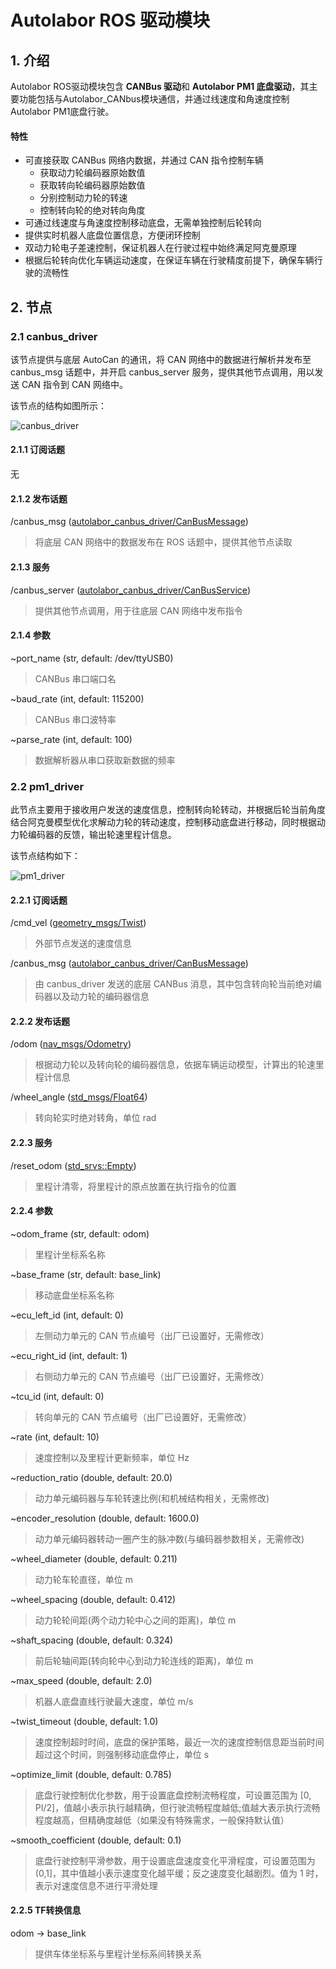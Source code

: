 # Autolabor ROS 驱动模块

## 1. 介绍

Autolabor ROS驱动模块包含 **CANBus 驱动**和 **Autolabor PM1 底盘驱动**，其主要功能包括与Autolabor_CANbus模块通信，并通过线速度和角速度控制Autolabor PM1底盘行驶。

#### 特性

- 可直接获取 CANBus 网络内数据，并通过 CAN 指令控制车辆
  - 获取动力轮编码器原始数值
  - 获取转向轮编码器原始数值
  - 分别控制动力轮的转速
  - 控制转向轮的绝对转向角度
- 可通过线速度与角速度控制移动底盘，无需单独控制后轮转向
- 提供实时机器人底盘位置信息，方便闭环控制
- 双动力轮电子差速控制，保证机器人在行驶过程中始终满足阿克曼原理
- 根据后轮转向优化车辆运动速度，在保证车辆在行驶精度前提下，确保车辆行驶的流畅性

## 2. 节点

### 2.1 canbus_driver

该节点提供与底层 AutoCan 的通讯，将 CAN 网络中的数据进行解析并发布至 canbus_msg 话题中，并开启 canbus_server 服务，提供其他节点调用，用以发送 CAN 指令到 CAN 网络中。

该节点的结构如图所示：

![canbus_driver](img/canbus_driver.png)

#### 2.1.1 订阅话题

无

#### 2.1.2 发布话题

/canbus_msg  ([autolabor_canbus_driver/CanBusMessage](CanBusMessage.md))

> 将底层 CAN 网络中的数据发布在 ROS 话题中，提供其他节点读取

#### 2.1.3 服务

/canbus_server  ([autolabor_canbus_driver/CanBusService](CanBusService.md))

> 提供其他节点调用，用于往底层 CAN 网络中发布指令

#### 2.1.4 参数

~port_name  (str, default: /dev/ttyUSB0)

> CANBus 串口端口名

~baud_rate  (int, default: 115200)

> CANBus 串口波特率

~parse_rate  (int, default: 100)

> 数据解析器从串口获取新数据的频率

### 2.2 pm1_driver

此节点主要用于接收用户发送的速度信息，控制转向轮转动，并根据后轮当前角度结合阿克曼模型优化求解动力轮的转动速度，控制移动底盘进行移动，同时根据动力轮编码器的反馈，输出轮速里程计信息。

该节点结构如下：

![pm1_driver](img/pm1_driver.png)


#### 2.2.1 订阅话题
/cmd_vel ([geometry_msgs/Twist](http://docs.ros.org/api/geometry_msgs/html/msg/Twist.html))

> 外部节点发送的速度信息

/canbus_msg ([autolabor_canbus_driver/CanBusMessage](CanBusMessage.md))

> 由 canbus_driver 发送的底层 CANBus 消息，其中包含转向轮当前绝对编码器以及动力轮的编码器信息


#### 2.2.2 发布话题

/odom ([nav_msgs/Odometry](http://docs.ros.org/api/nav_msgs/html/msg/Odometry.html))

> 根据动力轮以及转向轮的编码器信息，依据车辆运动模型，计算出的轮速里程计信息


/wheel_angle ([std_msgs/Float64](http://docs.ros.org/api/std_msgs/html/msg/Float64.html))
> 转向轮实时绝对转角，单位 rad

#### 2.2.3 服务

/reset_odom ([std_srvs::Empty](http://docs.ros.org/api/std_srvs/html/srv/Empty.html))

> 里程计清零，将里程计的原点放置在执行指令的位置

#### 2.2.4 参数

~odom_frame (str, default: odom)

> 里程计坐标系名称

~base_frame (str, default: base_link)

> 移动底盘坐标系名称

~ecu_left_id (int, default: 0)

> 左侧动力单元的 CAN 节点编号（出厂已设置好，无需修改）

~ecu_right_id (int, default: 1)

> 右侧动力单元的 CAN 节点编号（出厂已设置好，无需修改）

~tcu_id (int, default: 0)

> 转向单元的 CAN 节点编号（出厂已设置好，无需修改）

~rate (int, default: 10)

> 速度控制以及里程计更新频率，单位 Hz

~reduction_ratio (double, default: 20.0)

> 动力单元编码器与车轮转速比例(和机械结构相关，无需修改)

~encoder_resolution (double, default: 1600.0)

> 动力单元编码器转动一圈产生的脉冲数(与编码器参数相关，无需修改)

~wheel_diameter (double, default: 0.211)

> 动力轮车轮直径，单位 m

~wheel_spacing (double, default: 0.412)

> 动力轮轮间距(两个动力轮中心之间的距离)，单位 m

~shaft_spacing (double, default: 0.324)

> 前后轮轴间距(转向轮中心到动力轮连线的距离)，单位 m

~max_speed (double, default: 2.0)

> 机器人底盘直线行驶最大速度，单位 m/s

~twist_timeout (double, default: 1.0)

> 速度控制超时时间，底盘的保护策略，最近一次的速度控制信息距当前时间超过这个时间，则强制移动底盘停止，单位 s

~optimize_limit (double, default: 0.785)

> 底盘行驶控制优化参数，用于设置底盘控制流畅程度，可设置范围为 [0, PI/2]，值越小表示执行越精确，但行驶流畅程度越低;值越大表示执行流畅程度越高，但精确度越低（如果没有特殊需求，一般保持默认值）

~smooth_coefficient (double, default: 0.1)

> 底盘行驶控制平滑参数，用于设置底盘速度变化平滑程度，可设置范围为 (0,1]，其中值越小表示速度变化越平缓；反之速度变化越剧烈。值为 1 时，表示对速度信息不进行平滑处理

#### 2.2.5 TF转换信息

odom -> base_link

> 提供车体坐标系与里程计坐标系间转换关系
